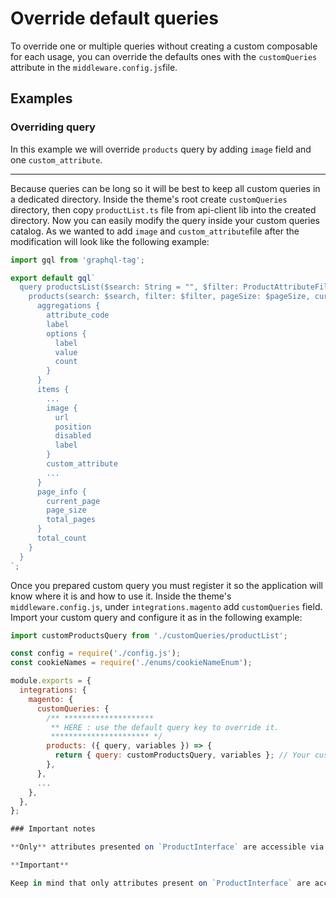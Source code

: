 # Override default queries

To override one or multiple queries without creating a custom composable for each usage, you can override the defaults ones with the `customQueries` attribute in the `middleware.config.js`file.

## Examples

### Overriding query
In this example we will override `products` query by adding `image` field and one `custom_attribute`.

---
Because queries can be long so it will be best to keep all custom queries in a dedicated directory.
Inside the theme's root create `customQueries` directory, then copy `productList.ts` file from api-client lib into the created directory. Now you can easily modify the query inside your custom queries catalog. As we wanted to add `image` and `custom_attribute`file after the modification will look like the following example:
```typescript
import gql from 'graphql-tag';

export default gql`
  query productsList($search: String = "", $filter: ProductAttributeFilterInput, $pageSize: Int = 10, $currentPage: Int = 1, $sort: ProductAttributeSortInput) {
    products(search: $search, filter: $filter, pageSize: $pageSize, currentPage: $currentPage, sort: $sort) {
      aggregations {
        attribute_code
        label
        options {
          label
          value
          count
        }
      }
      items {
        ...
        image {
          url
          position
          disabled
          label
        }
        custom_attribute
        ...
      }
      page_info {
        current_page
        page_size
        total_pages
      }
      total_count
    }
  }
`;

```

Once you prepared custom query you must register it so the application will know where it is and how to use it. Inside the theme's `middleware.config.js`, under `integrations.magento` add `customQueries` field. Import your custom query and configure it as in the following example:

```js
import customProductsQuery from './customQueries/productList';

const config = require('./config.js');
const cookieNames = require('./enums/cookieNameEnum');

module.exports = {
  integrations: {
    magento: {
      customQueries: {
        /** ********************
         ** HERE : use the default query key to override it.
         ********************** */
        products: ({ query, variables }) => {
          return { query: customProductsQuery, variables }; // Your custom query
        },
      },
      ...
    },
  },
};

### Important notes

**Only** attributes presented on `ProductInterface` are accessible via GraphQL without any additional modification on the Magento side.

**Important**

Keep in mind that only attributes present on `ProductInterface` are accessible via GraphQL without any additional modification on the Magento side. To be able to get any custom attributes you must extend GraphQL schema in the Magento2. Follow [Magento 2 documentation](https://devdocs.magento.com/guides/v2.4/graphql/develop/extend-existing-schema.html) to achieve that.


